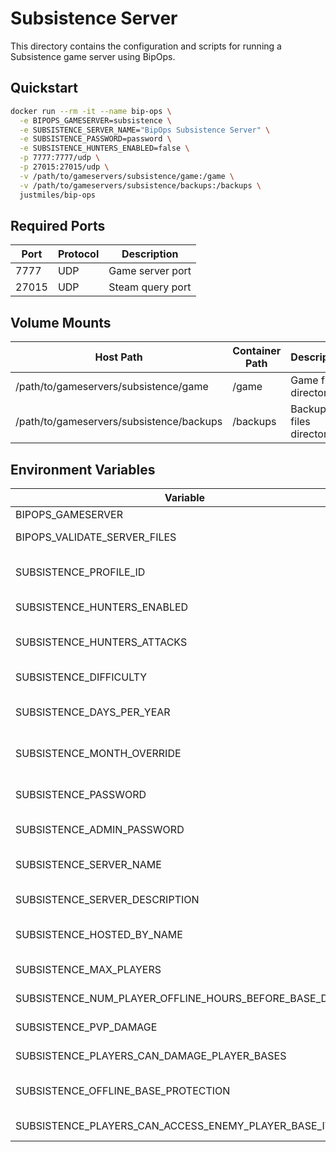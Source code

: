 # Subsistence Server

This directory contains the configuration and scripts for running a Subsistence game server using BipOps.

## Quickstart

```bash
docker run --rm -it --name bip-ops \
  -e BIPOPS_GAMESERVER=subsistence \
  -e SUBSISTENCE_SERVER_NAME="BipOps Subsistence Server" \
  -e SUBSISTENCE_PASSWORD=password \
  -e SUBSISTENCE_HUNTERS_ENABLED=false \
  -p 7777:7777/udp \
  -p 27015:27015/udp \
  -v /path/to/gameservers/subsistence/game:/game \
  -v /path/to/gameservers/subsistence/backups:/backups \
  justmiles/bip-ops
```

## Required Ports

| Port  | Protocol | Description      |
| ----- | -------- | ---------------- |
| 7777  | UDP      | Game server port |
| 27015 | UDP      | Steam query port |

## Volume Mounts

| Host Path                                | Container Path | Description            |
| ---------------------------------------- | -------------- | ---------------------- |
| /path/to/gameservers/subsistence/game    | /game          | Game files directory   |
| /path/to/gameservers/subsistence/backups | /backups       | Backup files directory |

## Environment Variables

| Variable                                               | Default                   | Description                                                                                       |
| ------------------------------------------------------ | ------------------------- | ------------------------------------------------------------------------------------------------- |
| BIPOPS_GAMESERVER                                      | (required)                | Must be set to "subsistence"                                                                      |
| BIPOPS_VALIDATE_SERVER_FILES                           | true                      | Validate server files are up to date before launching server instance                             |
| SUBSISTENCE_PROFILE_ID                                 | 1                         | Must be a value between 1 to 5. Can be used to store 5 separate saves on a single server instance |
| SUBSISTENCE_HUNTERS_ENABLED                            | true                      | Whether hunters are enabled (true/false)                                                          |
| SUBSISTENCE_HUNTERS_ATTACKS                            | 0                         | Hunter attack behavior: 0 = normal attacks, 1 = only revenge attacks, 2 = no attacks              |
| SUBSISTENCE_DIFFICULTY                                 | normal                    | Game difficulty: easy/normal/hardcore                                                             |
| SUBSISTENCE_DAYS_PER_YEAR                              | 24                        | Number of in-game days per in-game year. Options: 12/24/36/48/60/90/120/200/365                   |
| SUBSISTENCE_MONTH_OVERRIDE                             | -1                        | Start server in a specific month: Jan=0, Feb=1, March=2, etc. (-1 to use save file value)         |
| SUBSISTENCE_PASSWORD                                   | password                  | Password that players must use to join the server. Leave blank to allow anyone to join            |
| SUBSISTENCE_ADMIN_PASSWORD                             | (none)                    | Password that admins should use to login to the server                                            |
| SUBSISTENCE_SERVER_NAME                                | BipOps Subsistence Server | The name that will show in the in-game server list (max 64 characters)                            |
| SUBSISTENCE_SERVER_DESCRIPTION                         | (none)                    | Optional short description of the server (max 256 characters)                                     |
| SUBSISTENCE_HOSTED_BY_NAME                             | BipOps                    | The name that will show as server host in the in-game server list (max 64 characters)             |
| SUBSISTENCE_MAX_PLAYERS                                | 32                        | The maximum player slots on the server (1 to 32)                                                  |
| SUBSISTENCE_NUM_PLAYER_OFFLINE_HOURS_BEFORE_BASE_DECAY | 0                         | Hours before player bases start to decay when offline (0 = no decay)                              |
| SUBSISTENCE_PVP_DAMAGE                                 | true                      | If true, players can damage other players                                                         |
| SUBSISTENCE_PLAYERS_CAN_DAMAGE_PLAYER_BASES            | true                      | If true, players can damage player-placed buildables                                              |
| SUBSISTENCE_OFFLINE_BASE_PROTECTION                    | true                      | If true, player bases are protected from damage while players are offline                         |
| SUBSISTENCE_PLAYERS_CAN_ACCESS_ENEMY_PLAYER_BASE_ITEMS | true                      | If true, players can access enemy player base items                                               |
